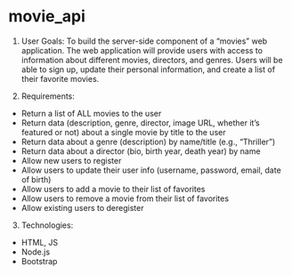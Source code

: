# movie_api
 
1. User Goals: To build the server-side component of a “movies” web application. The web application will provide users with access to information about different
movies, directors, and genres. Users will be able to sign up, update their personal information, and create a list of their favorite movies.

2. Requirements:
- Return a list of ALL movies to the user
- Return data (description, genre, director, image URL, whether it’s featured or not) about a
single movie by title to the user
- Return data about a genre (description) by name/title (e.g., “Thriller”)
- Return data about a director (bio, birth year, death year) by name
- Allow new users to register
- Allow users to update their user info (username, password, email, date of birth)
- Allow users to add a movie to their list of favorites
- Allow users to remove a movie from their list of favorites
- Allow existing users to deregister

3. Technologies:
- HTML, JS
- Node.js
- Bootstrap
